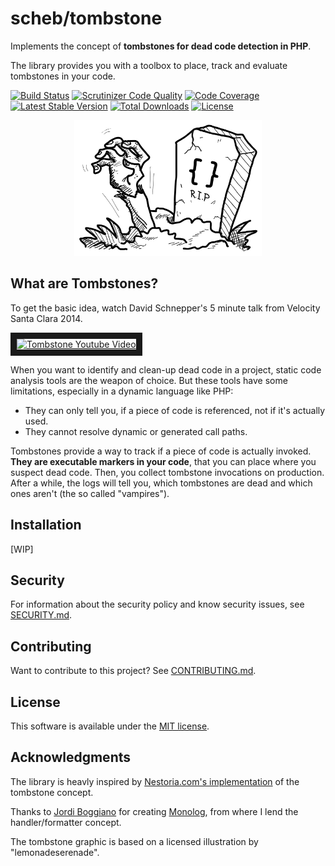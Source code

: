 scheb/tombstone
===============

Implements the concept of **tombstones for dead code detection in PHP**.

The library provides you with a toolbox to place, track and evaluate tombstones in your code.

[![Build Status](https://travis-ci.org/scheb/tombstone.svg?branch=1.x)](https://travis-ci.org/scheb/tombstone/branches)
[![Scrutinizer Code Quality](https://scrutinizer-ci.com/g/scheb/tombstone/badges/quality-score.png?b=1.x)](https://scrutinizer-ci.com/g/scheb/tombstone/?branch=1.x)
[![Code Coverage](https://scrutinizer-ci.com/g/scheb/tombstone/badges/coverage.png?b=1.x)](https://scrutinizer-ci.com/g/scheb/tombstone/?branch=1.x)
[![Latest Stable Version](https://poser.pugx.org/scheb/tombstone/v/stable.svg)](https://packagist.org/packages/scheb/tombstone)
[![Total Downloads](https://poser.pugx.org/scheb/tombstone/downloads)](https://packagist.org/packages/scheb/tombstone)
[![License](https://poser.pugx.org/scheb/tombstone/license.svg)](https://packagist.org/packages/scheb/tombstone)

<p align="center"><img alt="Logo" src="doc/tombstone-logo.svg" width="300" /></p>

What are Tombstones?
--------------------

To get the basic idea, watch David Schnepper's 5 minute talk from Velocity Santa Clara 2014.

<a href="http://www.youtube.com/watch?feature=player_embedded&v=29UXzfQWOhQ" target="_blank">
    <img src="http://img.youtube.com/vi/29UXzfQWOhQ/0.jpg" alt="Tombstone Youtube Video" width="240" height="180" border="10" />
</a>

When you want to identify and clean-up dead code in a project, static code analysis tools are the weapon of choice. But
these tools have some limitations, especially in a dynamic language like PHP:

- They can only tell you, if a piece of code is referenced, not if it's actually used.
- They cannot resolve dynamic or generated call paths.

Tombstones provide a way to track if a piece of code is actually invoked. **They are executable markers in your code**,
that you can place where you suspect dead code. Then, you collect tombstone invocations on production. After a while,
the logs will tell you, which tombstones are dead and which ones aren't (the so called "vampires").

Installation
------------

[WIP]

Security
--------
For information about the security policy and know security issues, see [SECURITY.md](SECURITY.md).

Contributing
------------
Want to contribute to this project? See [CONTRIBUTING.md](CONTRIBUTING.md).

License
-------
This software is available under the [MIT license](LICENSE).

Acknowledgments
---------------

The library is heavly inspired by [Nestoria.com's implementation](http://devblog.nestoria.com/post/115930183873/tombstones-for-dead-code) of the tombstone concept.

Thanks to [Jordi Boggiano](https://github.com/Seldaek) for creating [Monolog](https://github.com/Seldaek/monolog), from
where I lend the handler/formatter concept.

The tombstone graphic is based on a licensed illustration by "lemonadeserenade".
